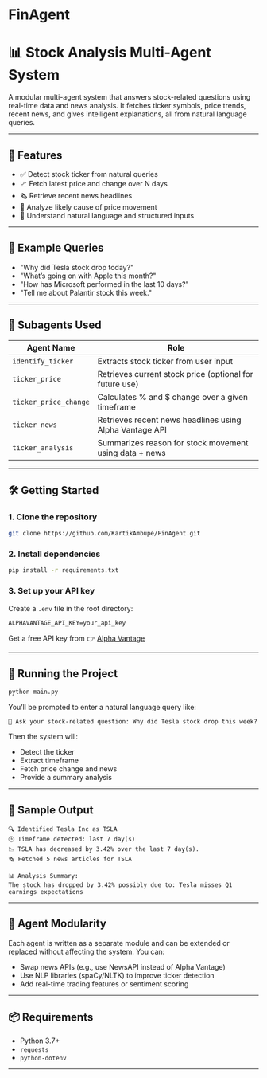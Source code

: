 # FinAgent

# 📊 Stock Analysis Multi-Agent System

A modular multi-agent system that answers stock-related questions using real-time data and news analysis. It fetches ticker symbols, price trends, recent news, and gives intelligent explanations, all from natural language queries.

---

## 🚀 Features

- ✅ Detect stock ticker from natural queries
- 📈 Fetch latest price and change over N days
- 🗞️ Retrieve recent news headlines
- 🧠 Analyze likely cause of price movement
- 💬 Understand natural language and structured inputs

---

## 🧠 Example Queries

- "Why did Tesla stock drop today?"
- "What’s going on with Apple this month?"
- "How has Microsoft performed in the last 10 days?"
- "Tell me about Palantir stock this week."

---

## 🧰 Subagents Used

| Agent Name          | Role                                                       |
|---------------------|------------------------------------------------------------|
| `identify_ticker`   | Extracts stock ticker from user input                      |
| `ticker_price`      | Retrieves current stock price (optional for future use)    |
| `ticker_price_change` | Calculates % and $ change over a given timeframe        |
| `ticker_news`       | Retrieves recent news headlines using Alpha Vantage API    |
| `ticker_analysis`   | Summarizes reason for stock movement using data + news     |

---

## 🛠️ Getting Started

### 1. Clone the repository

```bash
git clone https://github.com/KartikAmbupe/FinAgent.git
```

### 2. Install dependencies

```bash
pip install -r requirements.txt
```

### 3. Set up your API key

Create a `.env` file in the root directory:

```
ALPHAVANTAGE_API_KEY=your_api_key
```

Get a free API key from 👉 [Alpha Vantage](https://www.alphavantage.co/support/#api-key)

---

## 🧪 Running the Project

```bash
python main.py
```

You’ll be prompted to enter a natural language query like:

```
📝 Ask your stock-related question: Why did Tesla stock drop this week?
```

Then the system will:
- Detect the ticker
- Extract timeframe
- Fetch price change and news
- Provide a summary analysis

---

## 🧪 Sample Output

```
🔍 Identified Tesla Inc as TSLA
🕒 Timeframe detected: last 7 day(s)
📉 TSLA has decreased by 3.42% over the last 7 day(s).
🗞️ Fetched 5 news articles for TSLA

📊 Analysis Summary:
The stock has dropped by 3.42% possibly due to: Tesla misses Q1 earnings expectations
```

---

## 🧠 Agent Modularity

Each agent is written as a separate module and can be extended or replaced without affecting the system. You can:
- Swap news APIs (e.g., use NewsAPI instead of Alpha Vantage)
- Use NLP libraries (spaCy/NLTK) to improve ticker detection
- Add real-time trading features or sentiment scoring

---

## 📦 Requirements

- Python 3.7+
- `requests`
- `python-dotenv`

---




